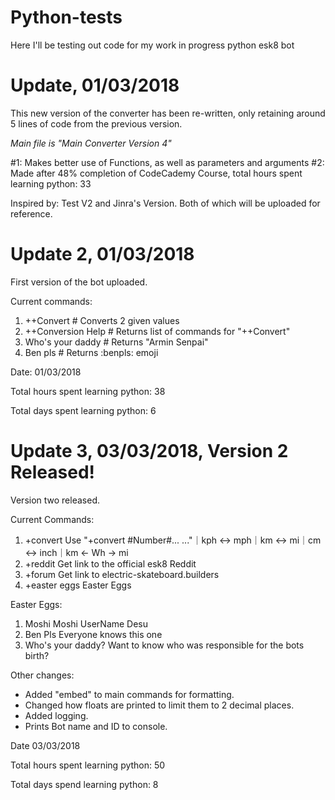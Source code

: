 # Python-tests
Here I'll be testing out code for my work in progress python esk8 bot

# Update, 01/03/2018
This new version of the converter has been re-written, only retaining around 5 lines of code from the previous version.

*Main file is "Main Converter Version 4"*

#1: Makes better use of Functions, as well as parameters and arguments
#2: Made after 48% completion of CodeCademy Course, total hours spent learning python: 33

Inspired by: Test V2 and Jinra's Version. Both of which will be uploaded for reference.

# Update 2, 01/03/2018
First version of the bot uploaded.

Current commands:
1) ++Convert # Converts 2 given values
2) ++Conversion Help # Returns list of commands for "++Convert"
3) Who's your daddy # Returns "Armin Senpai"
4) Ben pls # Returns :benpls: emoji

Date: 01/03/2018

Total hours spent learning python: 38

Total days spent learning python: 6

# Update 3, 03/03/2018, Version 2 Released!
Version two released.

Current Commands:
1) +convert
 Use "+convert #Number#... ..."｜kph <-> mph｜km <-> mi｜cm <-> inch｜km <- Wh -> mi
2) +reddit
 Get link to the official esk8 Reddit
3) +forum
 Get link to electric-skateboard.builders
4) +easter eggs
 Easter Eggs

Easter Eggs:
1) Moshi Moshi
 UserName Desu
2) Ben Pls
 Everyone knows this one
3) Who's your daddy?
 Want to know who was responsible for the bots birth?

Other changes:
- Added "embed" to main commands for formatting.
- Changed how floats are printed to limit them to 2 decimal places.
- Added logging.
- Prints Bot name and ID to console.

Date 03/03/2018

Total hours spent learning python: 50

Total days spend learning python: 8
